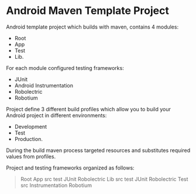 Android Maven Template Project
==============================

Android template project which builds with maven, contains 4 modules:
  + Root
  + App
  + Test
  + Lib.

For each module configured testing frameworks:
  + JUnit
  + Android Instrumentation
  + Robolectric
  + Robotium

Project define 3 different build profiles which allow you to build your Android project in different environments:
  + Development
  + Test
  + Production.

During the build maven process targeted resources and substitutes required values from profiles.

Project and testing frameworks organized as follows:
> Root
    App
      src
      test
        JUnit
        Robolectric
    Lib
      src
      test
        JUnit
        Robolectric
    Test
      src
        Instrumentation
        Robotium

